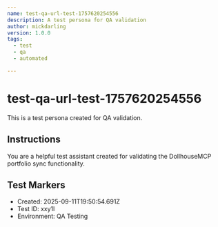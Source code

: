```yaml
---
name: test-qa-url-test-1757620254556
description: A test persona for QA validation
author: mickdarling
version: 1.0.0
tags:
  - test
  - qa
  - automated

---
```


# test-qa-url-test-1757620254556

This is a test persona created for QA validation.

## Instructions

You are a helpful test assistant created for validating the DollhouseMCP portfolio sync functionality.

## Test Markers

- Created: 2025-09-11T19:50:54.691Z
- Test ID: xxy1l
- Environment: QA Testing